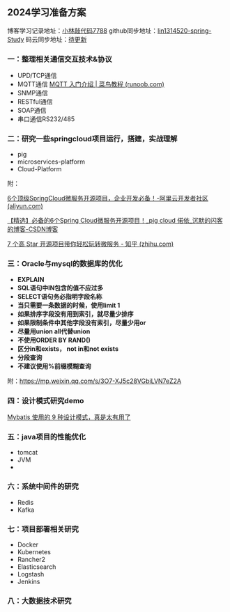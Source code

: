 ## 2024学习准备方案

博客学习记录地址：[小林敲代码7788](https://blog.csdn.net/qq_38854558?type=blog)
github同步地址：[lin1314520-spring-Study](https://github.com/lin1314520/spring-Study)
码云同步地址：[待更新](https://gitee.com/jclProject)

### 一：整理相关通信交互技术&协议

- UPD/TCP通信
- MQTT通信      [MQTT 入门介绍 | 菜鸟教程 (runoob.com)](https://www.runoob.com/w3cnote/mqtt-intro.html)
- SNMP通信
- RESTful通信
- SOAP通信
- 串口通信RS232/485

### 二：研究一些springcloud项目运行，搭建，实战理解

- pig
- microservices-platform
- Cloud-Platform

附：

[6个顶级SpringCloud微服务开源项目，企业开发必备！-阿里云开发者社区 (aliyun.com)](https://developer.aliyun.com/article/856297?accounttraceid=a8d3c0c965e44270b22e56c313a0e995gcmr)

[【精选】必备的6个Spring Cloud微服务开源项目！_pig cloud 偌依_沉默的闪客的博客-CSDN博客](https://blog.csdn.net/jianpengxuexikaifa/article/details/119962292)

[7 个高 Star 开源项目带你轻松玩转微服务 - 知乎 (zhihu.com)](https://zhuanlan.zhihu.com/p/307665314)



### 三：Oracle与mysql的数据库的优化

- **EXPLAIN**
- **SQL语句中IN包含的值不应过多**
- **SELECT语句务必指明字段名称**
- **当只需要一条数据的时候，使用limit 1**
- **如果排序字段没有用到索引，就尽量少排序**
- **如果限制条件中其他字段没有索引，尽量少用or**
- **尽量用union all代替union**
- **不使用ORDER BY RAND()**
- **区分in和exists， not in和not exists**
- **分段查询**
- **不建议使用%前缀模糊查询**

附：https://mp.weixin.qq.com/s/3O7-XJ5c28VGbiLVN7eZ2A



### 四：设计模式研究demo

[Mybatis 使用的 9 种设计模式，真是太有用了](https://mp.weixin.qq.com/s?__biz=MzI3MjUxNzkxMw==&mid=2247486522&idx=1&sn=befa9c89c7b6f4d9c19e67d9e0c681e2&chksm=eb30124cdc479b5a63d205646dda30cd007ead8f801fc0b8077c2d2d41757cc79392cfcf67fc&mpshare=1&scene=24&srcid=1106F7ugOOQHx4rTOl8PblEA&sharer_sharetime=1604641252398&sharer_shareid=74e0baf760d6f34bf876d7b9c83fc30e#rd)

### 五：java项目的性能优化

- tomcat
- JVM
-

### 六：系统中间件的研究

- Redis
- Kafka

### 七：项目部署相关研究

- Docker
- Kubernetes
- Rancher2
- Elasticsearch
- Logstash
- Jenkins

### 八：大数据技术研究

